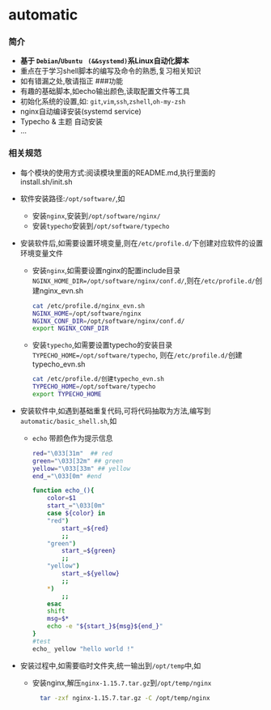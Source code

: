 # automatic
### 简介
* **基于 `Debian`/`Ubuntu ` `(&&systemd)`系Linux自动化脚本**
* 重点在于学习shell脚本的编写及命令的熟悉,复习相关知识
* 如有错漏之处,敬请指正
###功能
* 有趣的基础脚本,如echo输出颜色,读取配置文件等工具
* 初始化系统的设置,如: `git`,`vim`,`ssh`,`zshell`,`oh-my-zsh`
* nginx自动编译安装(systemd service)
* Typecho & 主题 自动安装
* ...
### 相关规范
* 每个模块的使用方式:阅读模块里面的README.md,执行里面的install.sh/init.sh
* 软件安装路径:`/opt/software/`,如
    * 安装`nginx`,安装到`/opt/software/nginx/`
    * 安装`typecho`安装到`/opt/software/typecho`
    
* 安装软件后,如需要设置环境变量,则在`/etc/profile.d/`下创建对应软件的设置环境变量文件
    * 安装`nginx`,如需要设置nginx的配置include目录`NGINX_HOME_DIR=/opt/software/nginx/conf.d/`,则在`/etc/profile.d/`创建nginx_evn.sh
        ```bash
        cat /etc/profile.d/nginx_evn.sh
        NGINX_HOME=/opt/software/nginx
        NGINX_CONF_DIR=/opt/software/nginx/conf.d/
        export NGINX_CONF_DIR          
        ```
    * 安装`typecho`,如需要设置typecho的安装目录`TYPECHO_HOME=/opt/software/typecho`,
      则在`/etc/profile.d/`创建typecho_evn.sh
        ```bash
        cat /etc/profile.d/创建typecho_evn.sh
        TYPECHO_HOME=/opt/software/typecho
        export TYPECHO_HOME          
        ```

* 安装软件中,如遇到基础重复代码,可将代码抽取为方法,编写到`automatic/basic_shell.sh`,如
    * `echo` 带颜色作为提示信息
        ```bash
        red="\033[31m"  ## red
        green="\033[32m" ## green
        yellow="\033[33m" ## yellow
        end_="\033[0m" #end
        
        function echo_(){
            color=$1
            start_="\033[0m"
            case ${color} in
            "red")
                start_=${red}
                ;;
            "green")
                start_=${green}
                ;;
            "yellow")
                start_=${yellow}
                ;;
            *)
                ;;
            esac
            shift
            msg=$*
            echo -e "${start_}${msg}${end_}"
        }
        #test
        echo_ yellow "hello world !"
        ```

* 安装过程中,如需要临时文件夹,统一输出到`/opt/temp`中,如
    * 安装nginx,解压`nginx-1.15.7.tar.gz`到`/opt/temp/nginx`
        ```bash
          tar -zxf nginx-1.15.7.tar.gz -C /opt/temp/nginx  
        ```